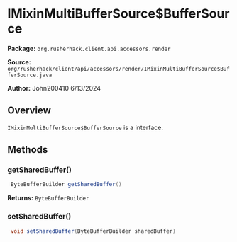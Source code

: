 # IMixinMultiBufferSource$BufferSource

**Package:** `org.rusherhack.client.api.accessors.render`

**Source:** `org/rusherhack/client/api/accessors/render/IMixinMultiBufferSource$BufferSource.java`

**Author:** John200410 6/13/2024



## Overview

`IMixinMultiBufferSource$BufferSource` is a interface.

## Methods

### getSharedBuffer()

```java
 ByteBufferBuilder getSharedBuffer()
```

**Returns:** `ByteBufferBuilder`

### setSharedBuffer()

```java
 void setSharedBuffer(ByteBufferBuilder sharedBuffer)
```

